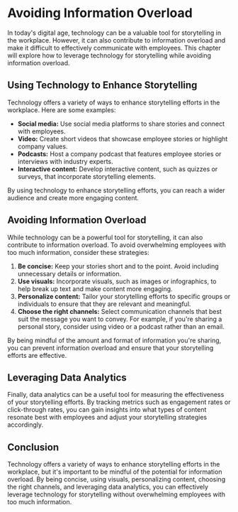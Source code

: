 Avoiding Information Overload
================================================================================

In today's digital age, technology can be a valuable tool for storytelling in the workplace. However, it can also contribute to information overload and make it difficult to effectively communicate with employees. This chapter will explore how to leverage technology for storytelling while avoiding information overload.

Using Technology to Enhance Storytelling
----------------------------------------

Technology offers a variety of ways to enhance storytelling efforts in the workplace. Here are some examples:

* **Social media:** Use social media platforms to share stories and connect with employees.
* **Video:** Create short videos that showcase employee stories or highlight company values.
* **Podcasts:** Host a company podcast that features employee stories or interviews with industry experts.
* **Interactive content:** Develop interactive content, such as quizzes or surveys, that incorporate storytelling elements.

By using technology to enhance storytelling efforts, you can reach a wider audience and create more engaging content.

Avoiding Information Overload
-----------------------------

While technology can be a powerful tool for storytelling, it can also contribute to information overload. To avoid overwhelming employees with too much information, consider these strategies:

1. **Be concise:** Keep your stories short and to the point. Avoid including unnecessary details or information.
2. **Use visuals:** Incorporate visuals, such as images or infographics, to help break up text and make content more engaging.
3. **Personalize content:** Tailor your storytelling efforts to specific groups or individuals to ensure that they are relevant and meaningful.
4. **Choose the right channels:** Select communication channels that best suit the message you want to convey. For example, if you're sharing a personal story, consider using video or a podcast rather than an email.

By being mindful of the amount and format of information you're sharing, you can prevent information overload and ensure that your storytelling efforts are effective.

Leveraging Data Analytics
-------------------------

Finally, data analytics can be a useful tool for measuring the effectiveness of your storytelling efforts. By tracking metrics such as engagement rates or click-through rates, you can gain insights into what types of content resonate best with employees and adjust your storytelling strategies accordingly.

Conclusion
----------

Technology offers a variety of ways to enhance storytelling efforts in the workplace, but it's important to be mindful of the potential for information overload. By being concise, using visuals, personalizing content, choosing the right channels, and leveraging data analytics, you can effectively leverage technology for storytelling without overwhelming employees with too much information.
